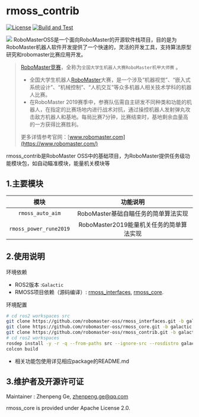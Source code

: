 # rmoss_contrib

[![License](https://img.shields.io/badge/License-Apache%202.0-blue.svg)](https://opensource.org/licenses/Apache-2.0)
[![Build and Test](https://github.com/robomaster-oss/rmoss_contrib/actions/workflows/ci.yml/badge.svg?branch=galactic)](https://github.com/robomaster-oss/rmoss_contrib/actions/workflows/ci.yml)

![](rmoss_bg.png)
RoboMasterOSS是一个面向RoboMaster的开源软件栈项目，目的是为RoboMaster机器人软件开发提供了一个快速的，灵活的开发工具，支持算法原型研究和robomaster比赛应用开发。

> [RoboMaster竞赛](https://www.robomaster.com/)，全称为`全国大学生机器人大赛RoboMaster机甲大师赛` 。
>
> - 全国大学生机器人[RoboMaster](https://www.robomaster.com/)大赛，是一个涉及“机器视觉”、“嵌入式系统设计”、“机械控制”、“人机交互”等众多机器人相关技术学科的机器人比赛。
> - 在RoboMaster 2019赛季中，参赛队伍需自主研发不同种类和功能的机器人，在指定的比赛场地内进行战术对抗，通过操控机器人发射弹丸攻击敌方机器人和基地。每局比赛7分钟，比赛结束时，基地剩余血量高的一方获得比赛胜利。
>
> 更多详情参考官网：[www.robomaster.com](https://www.robomaster.com/)

rmoss_contrib是RoboMaster OSS中的基础项目，为RoboMaster提供任务级功能模块包，如自动瞄准模块，能量机关模块等


## 1.主要模块

|        模块         |                 功能说明                 |
| :-----------------: | :--------------------------------------: |
|    `rmoss_auto_aim`    |   RoboMaster基础自瞄任务的简单算法实现   |
| `rmoss_power_rune2019` | RoboMaster2019能量机关任务的简单算法实现 |

## 2.使用说明

环境依赖

* ROS2版本 :`Galactic`
* RMOSS项目依赖（源码编译）: [rmoss_interfaces](https://github.com/robomaster-oss/rmoss_interfaces), [rmoss_core](https://github.com/robomaster-oss/rmoss_core).

环境配置

```bash
# cd ros2 workspaces src
git clone https://github.com/robomaster-oss/rmoss_interfaces.git -b galactic
git clone https://github.com/robomaster-oss/rmoss_core.git -b galactic
git clone https://github.com/robomaster-oss/rmoss_contrib.git -b galactic
# cd ros2 workspaces
rosdep install -y -r -q --from-paths src --ignore-src --rosdistro galactic
colcon build
```

* 相关功能包使用详见相应package的README.md

## 3.维护者及开源许可证

Maintainer : Zhenpeng Ge,  zhenpeng.ge@qq.com

rmoss_core is provided under Apache License 2.0.

